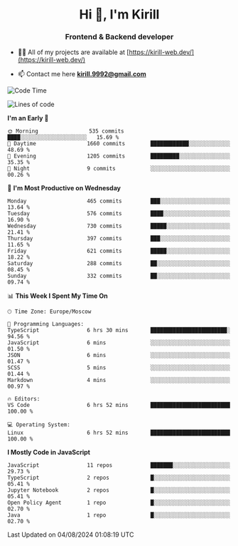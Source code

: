 <h1 align="center">Hi 👋, I'm Kirill</h1>
<h3 align="center">Frontend & Backend developer</h3>

- 👨‍💻 All of my projects are available at [https://kirill-web.dev/](https://kirill-web.dev/)

- 📫 Contact me here **kirill.9992@gmail.com**











<!--START_SECTION:waka-->
![Code Time](http://img.shields.io/badge/Code%20Time-1%2C909%20hrs%2054%20mins-blue)

![Lines of code](https://img.shields.io/badge/From%20Hello%20World%20I%27ve%20Written-4.0%20million%20lines%20of%20code-blue)

**I'm an Early 🐤** 

```text
🌞 Morning                535 commits         ████░░░░░░░░░░░░░░░░░░░░░   15.69 % 
🌆 Daytime                1660 commits        ████████████░░░░░░░░░░░░░   48.69 % 
🌃 Evening                1205 commits        █████████░░░░░░░░░░░░░░░░   35.35 % 
🌙 Night                  9 commits           ░░░░░░░░░░░░░░░░░░░░░░░░░   00.26 % 
```
📅 **I'm Most Productive on Wednesday** 

```text
Monday                   465 commits         ███░░░░░░░░░░░░░░░░░░░░░░   13.64 % 
Tuesday                  576 commits         ████░░░░░░░░░░░░░░░░░░░░░   16.90 % 
Wednesday                730 commits         █████░░░░░░░░░░░░░░░░░░░░   21.41 % 
Thursday                 397 commits         ███░░░░░░░░░░░░░░░░░░░░░░   11.65 % 
Friday                   621 commits         █████░░░░░░░░░░░░░░░░░░░░   18.22 % 
Saturday                 288 commits         ██░░░░░░░░░░░░░░░░░░░░░░░   08.45 % 
Sunday                   332 commits         ██░░░░░░░░░░░░░░░░░░░░░░░   09.74 % 
```


📊 **This Week I Spent My Time On** 

```text
🕑︎ Time Zone: Europe/Moscow

💬 Programming Languages: 
TypeScript               6 hrs 30 mins       ████████████████████████░   94.56 % 
JavaScript               6 mins              ░░░░░░░░░░░░░░░░░░░░░░░░░   01.50 % 
JSON                     6 mins              ░░░░░░░░░░░░░░░░░░░░░░░░░   01.47 % 
SCSS                     5 mins              ░░░░░░░░░░░░░░░░░░░░░░░░░   01.44 % 
Markdown                 4 mins              ░░░░░░░░░░░░░░░░░░░░░░░░░   00.97 % 

🔥 Editors: 
VS Code                  6 hrs 52 mins       █████████████████████████   100.00 % 

💻 Operating System: 
Linux                    6 hrs 52 mins       █████████████████████████   100.00 % 
```

**I Mostly Code in JavaScript** 

```text
JavaScript               11 repos            ███████░░░░░░░░░░░░░░░░░░   29.73 % 
TypeScript               2 repos             █░░░░░░░░░░░░░░░░░░░░░░░░   05.41 % 
Jupyter Notebook         2 repos             █░░░░░░░░░░░░░░░░░░░░░░░░   05.41 % 
Open Policy Agent        1 repo              █░░░░░░░░░░░░░░░░░░░░░░░░   02.70 % 
Java                     1 repo              █░░░░░░░░░░░░░░░░░░░░░░░░   02.70 % 
```




 Last Updated on 04/08/2024 01:08:19 UTC
<!--END_SECTION:waka-->
